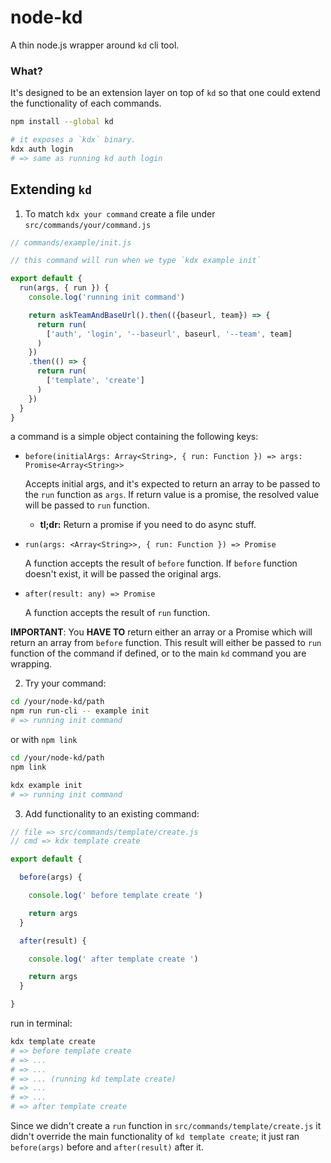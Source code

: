 node-kd
=======

A thin node.js wrapper around `kd` cli tool.

### What?

It's designed to be an extension layer on top of `kd` so that one could extend the functionality of each commands.

```bash
npm install --global kd

# it exposes a `kdx` binary.
kdx auth login
# => same as running kd auth login
```


## Extending `kd`

1) To match `kdx your command` create a file under `src/commands/your/command.js`

```js
// commands/example/init.js

// this command will run when we type `kdx example init`

export default {
  run(args, { run }) {
    console.log('running init command')

    return askTeamAndBaseUrl().then(({baseurl, team}) => {
      return run(
        ['auth', 'login', '--baseurl', baseurl, '--team', team]
      )
    })
    .then(() => {
      return run(
        ['template', 'create']
      )
    })
  }
}

```

a command is a simple object containing the following keys:
- `before(initialArgs: Array<String>, { run: Function }) => args: Promise<Array<String>>`

  Accepts initial args, and it's expected to return an array to be passed to the `run` function as `args`. If return value is a promise, the resolved value will be passed to `run` function.

    - **tl;dr:** Return a promise if you need to do async stuff.

- `run(args: <Array<String>>, { run: Function }) => Promise`

  A function accepts the result of `before` function. If `before` function doesn't exist, it will be passed the original args.

- `after(result: any) => Promise`

  A function accepts the result of `run` function.

**IMPORTANT**: You **HAVE TO** return either an array or a Promise which will return an array from `before` function. This result will either be passed to `run` function of the command if defined, or to the main `kd` command you are wrapping.

2) Try your command:

```bash
cd /your/node-kd/path
npm run run-cli -- example init
# => running init command
```

or with `npm link`

```bash
cd /your/node-kd/path
npm link

kdx example init
# => running init command
```

3) Add functionality to an existing command:

```js
// file => src/commands/template/create.js
// cmd => kdx template create

export default {

  before(args) {

    console.log(' before template create ')

    return args
  }

  after(result) {

    console.log(' after template create ')

    return args
  }

}
```

run in terminal:

```bash
kdx template create
# => before template create
# => ...
# => ...
# => ... (running kd template create)
# => ...
# => ...
# => after template create
```

Since we didn't create a `run` function in `src/commands/template/create.js` it didn't override the main functionality of `kd template create`; it just ran `before(args)` before and `after(result)` after it.


